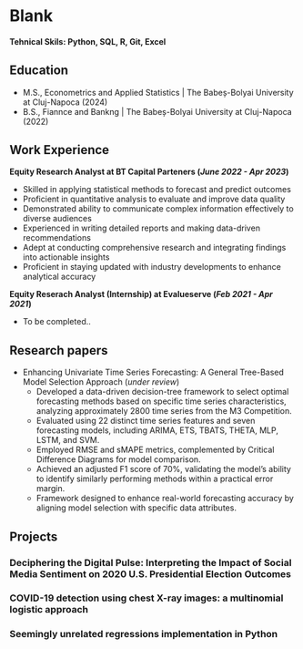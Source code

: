 # Blank

#### Tehnical Skils: Python, SQL, R, Git, Excel 




## Education
 - M.S., Econometrics and Applied Statistics | The Babeș-Bolyai University at Cluj-Napoca (2024)
 - B.S., Fiannce and Bankng | The Babeș-Bolyai University at Cluj-Napoca (2022) 


## Work Experience
**Equity Research Analyst at BT Capital Parteners (_June 2022 - Apr 2023_)**
 - Skilled in applying statistical methods to forecast and predict outcomes 
 - Proficient in quantitative analysis to evaluate and improve data quality
 - Demonstrated ability to communicate complex information effectively to diverse audiences
 - Experienced in writing detailed reports and making data-driven recommendations
 - Adept at conducting comprehensive research and integrating findings into actionable insights
 - Proficient in staying updated with industry developments to enhance analytical accuracy

**Equity Reserach Analyst (Internship) at Evalueserve (_Feb 2021 - Apr 2021_)**
 - To be completed..

 
## Research papers
 - Enhancing Univariate Time Series Forecasting: A General Tree-Based Model Selection Approach (_under review_)
 	- Developed a data-driven decision-tree framework to select optimal forecasting methods based on specific time series characteristics, analyzing approximately 2800 time series from the M3 Competition.
 	- Evaluated using 22 distinct time series features and seven forecasting models, including ARIMA, ETS, TBATS, THETA, MLP, LSTM, and SVM.
 	- Employed RMSE and sMAPE metrics, complemented by Critical Difference Diagrams for model comparison.
 	- Achieved an adjusted F1 score of 70%, validating the model’s ability to identify similarly performing methods within a practical error margin.
 	- Framework designed to enhance real-world forecasting accuracy by aligning model selection with specific data attributes.

## Projects
### Deciphering the Digital Pulse: Interpreting the Impact of Social Media Sentiment on 2020 U.S. Presidential Election Outcomes

### COVID-19 detection using chest X-ray images: a multinomial logistic approach

### Seemingly unrelated regressions implementation in Python















